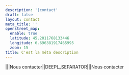 ```yaml
---
description: '|contact'
draft: false
layout: contact
meta_title: ''
openstreet_map:
  enable: true
  latitude: 45.2011768133446
  longitude: 6.696381917465995
  zoom: 15
title: C'est la méta description
---
```


|||Nous contacter||DEEPL_SEPARATOR|||Nous contacter